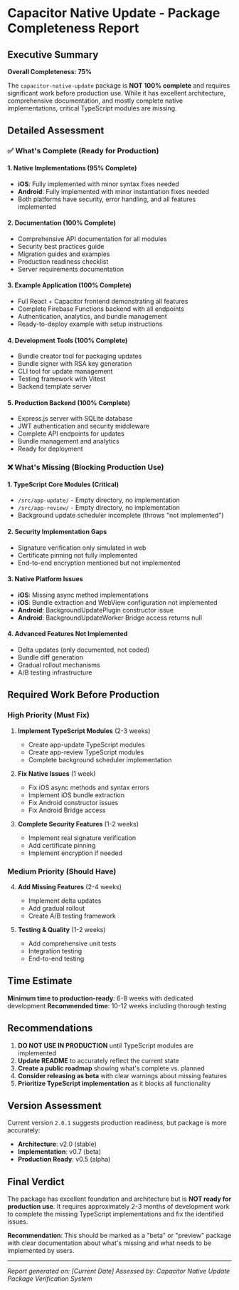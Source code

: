 # Capacitor Native Update - Package Completeness Report

## Executive Summary

**Overall Completeness: 75%**

The `capacitor-native-update` package is **NOT 100% complete** and requires significant work before production use. While it has excellent architecture, comprehensive documentation, and mostly complete native implementations, critical TypeScript modules are missing.

## Detailed Assessment

### ✅ What's Complete (Ready for Production)

#### 1. **Native Implementations (95% Complete)**
- **iOS**: Fully implemented with minor syntax fixes needed
- **Android**: Fully implemented with minor instantiation fixes needed
- Both platforms have security, error handling, and all features implemented

#### 2. **Documentation (100% Complete)**
- Comprehensive API documentation for all modules
- Security best practices guide
- Migration guides and examples
- Production readiness checklist
- Server requirements documentation

#### 3. **Example Application (100% Complete)**
- Full React + Capacitor frontend demonstrating all features
- Complete Firebase Functions backend with all endpoints
- Authentication, analytics, and bundle management
- Ready-to-deploy example with setup instructions

#### 4. **Development Tools (100% Complete)**
- Bundle creator tool for packaging updates
- Bundle signer with RSA key generation
- CLI tool for update management
- Testing framework with Vitest
- Backend template server

#### 5. **Production Backend (100% Complete)**
- Express.js server with SQLite database
- JWT authentication and security middleware
- Complete API endpoints for updates
- Bundle management and analytics
- Ready for deployment

### ❌ What's Missing (Blocking Production Use)

#### 1. **TypeScript Core Modules (Critical)**
- `/src/app-update/` - Empty directory, no implementation
- `/src/app-review/` - Empty directory, no implementation
- Background update scheduler incomplete (throws "not implemented")

#### 2. **Security Implementation Gaps**
- Signature verification only simulated in web
- Certificate pinning not fully implemented
- End-to-end encryption mentioned but not implemented

#### 3. **Native Platform Issues**
- **iOS**: Missing async method implementations
- **iOS**: Bundle extraction and WebView configuration not implemented
- **Android**: BackgroundUpdatePlugin constructor issue
- **Android**: BackgroundUpdateWorker Bridge access returns null

#### 4. **Advanced Features Not Implemented**
- Delta updates (only documented, not coded)
- Bundle diff generation
- Gradual rollout mechanisms
- A/B testing infrastructure

## Required Work Before Production

### High Priority (Must Fix)

1. **Implement TypeScript Modules** (2-3 weeks)
   - Create app-update TypeScript modules
   - Create app-review TypeScript modules
   - Complete background scheduler implementation

2. **Fix Native Issues** (1 week)
   - Fix iOS async methods and syntax errors
   - Implement iOS bundle extraction
   - Fix Android constructor issues
   - Fix Android Bridge access

3. **Complete Security Features** (1-2 weeks)
   - Implement real signature verification
   - Add certificate pinning
   - Implement encryption if needed

### Medium Priority (Should Have)

4. **Add Missing Features** (2-4 weeks)
   - Implement delta updates
   - Add gradual rollout
   - Create A/B testing framework

5. **Testing & Quality** (1-2 weeks)
   - Add comprehensive unit tests
   - Integration testing
   - End-to-end testing

## Time Estimate

**Minimum time to production-ready**: 6-8 weeks with dedicated development
**Recommended time**: 10-12 weeks including thorough testing

## Recommendations

1. **DO NOT USE IN PRODUCTION** until TypeScript modules are implemented
2. **Update README** to accurately reflect the current state
3. **Create a public roadmap** showing what's complete vs. planned
4. **Consider releasing as beta** with clear warnings about missing features
5. **Prioritize TypeScript implementation** as it blocks all functionality

## Version Assessment

Current version `2.0.1` suggests production readiness, but package is more accurately:
- **Architecture**: v2.0 (stable)
- **Implementation**: v0.7 (beta)
- **Production Ready**: v0.5 (alpha)

## Final Verdict

The package has excellent foundation and architecture but is **NOT ready for production use**. It requires approximately 2-3 months of development work to complete the missing TypeScript implementations and fix the identified issues.

**Recommendation**: This should be marked as a "beta" or "preview" package with clear documentation about what's missing and what needs to be implemented by users.

---

*Report generated on: [Current Date]*
*Assessed by: Capacitor Native Update Package Verification System*